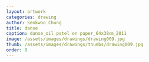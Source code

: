 ```yaml
---
layout: artwork
categories: drawing
author: Seokwoo Chung
title: danse
caption: danse_oil pstel on paper_64x38㎝_2011
image: /assets/images/drawings/drawing009.jpg
thumb: /assets/images/drawings/thumbs/drawing009.jpg
order: 9
---
```

